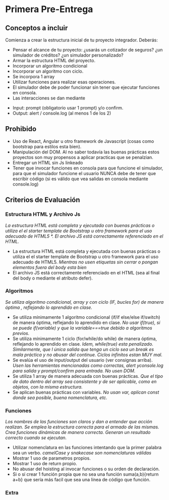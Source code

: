 # Primera Pre-Entrega

## Conceptos a incluir

Comienza a crear la estructura inicial de tu proyecto integrador. Deberás:
- Pensar el alcance de tu proyecto: ¿usarás un cotizador de seguros? ¿un simulador de créditos? ¿un simulador personalizado?
- Armar la estructura HTML del proyecto.
- Incorporar un algoritmo condicional
- Incorporar un algoritmo con ciclo.
- Se incorpora 1 array
- Utilizar funciones para realizar esas operaciones.
- El simulador debe de poder funcionar sin tener que ejecutar funciones en consola.
- Las interacciones se dan mediante
* Input: prompt (obligatorio usar 1 prompt) y/o confirm.
* Output: alert / console.log (al menos 1 de los 2)

## Prohibido
* Uso de React, Angular u otro framework de Javascript (cosas como bootstrap para estilos esta bien).
* Manipulación del DOM. Al no saber todavía las buenas prácticas estos proyectos son muy propensos a aplicar practicas que se penalzian.
* Entregar un HTML sin Js linkeado
* Tener que invocar funciones en consola para que funcione el simulador, para que el simulador funcione el usuario NUNCA debe de tener que escribir código (si es válido que vea salidas en consola mediante console.log)

## Criterios de Evaluación

### Estructura HTML y Archivo Js
_La estructura HTML está completa y ejecutada con buenas prácticas o utiliza el el starter template de Bootstrap u otro framework para el uso adecuado de HTML5 *. El archivo JS está correctamente referenciado en el HTML._
* La estructura HTML está completa y ejecutada con buenas prácticas o utiliza el el starter template de Bootstrap u otro framework para el uso adecuado de
HTML5. _Mientras no usen etiquetas sin cerrar o pongan elementos fuera del body esta bien_
* El archivo JS está correctamente referenciado en el HTML (sea al final del body o mediante el atributo defer).

### Algoritmos
_Se utiliza algoritmo condicional, array y con ciclo (IF, bucles for) de manera óptima , reflejando lo aprendido en clase._
* Se utiliza mínimamente 1 algoritmo condicional (if/if else/else if/switch) de manera óptima, reflejando lo aprendido en clase. _No usar if(true), si se puede if(variable) y que la variable===true debido a algoritmos previos._
* Se utiliza mínimamente 1 ciclo (for/while/do while) de manera óptima, reflejando lo aprendido en clase. _Idem, while(true) esta penalizado. Similarmente, que l única salida que tenga un ciclo sea un break es mala práctica y no abusar del continue. Ciclos infinitos estan MUY mal._
* Se evalúa el uso de input/output del usuario (ver consignas arriba). _Usen las herramientas mencionadas como correctas, alert yconsole.log para salida y prompt/confirm para entrada. No usen DOM._
* Se utiliza 1 array de manera adecuada con buenas prácticas. _Que el tipo de dato dentro del array sea consistente y de ser aplicable, como en objetos, con la misma estructura._
* Se aplican buenas prácticas con variables. _No usan var, aplican const donde sea posible, buena nomenclatura, etc._

### Funciones

_Los nombres de las funciones son claros y dan a entender que acción realizan. Se emplea la estructura correcta para el armado de las mismas. Crea funciones dinámicas de manera correcta. Generan un resultado correcto cuando se ejecutan._
* Utilizar nomenclatura en las funciones intentando que la primer palabra sea un verbo. _camelCase y snakecase son nomenclaturas válidas_
* Mostrar 1 uso de parametros propios.
* Mostrar 1 uso de return propio.
* No abusar del hoisting al invocar funciones o su orden de declaración.
* Si o sí crear 1 función propia que no sea una función suma(a,b){return a+b} que sería más facil que sea una línea de código que función.

### Extra